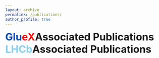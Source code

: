 ```yaml
---
layout: archive
permalink: /publications/
author_profile: true
---
```


<details>
  <summary style="cursor: pointer; font-weight: bold; font-size: 2rem; display: flex; align-items: center;">
    <span style="color: #0047ab;">Glu</span><span style="color: #ff0000;">eX</span> Associated Publications
  </summary>
  <div style="margin-left: 20px; margin-top: 10px;">
    <details>
      <summary style="cursor: pointer; font-weight: bold; font-size: 1.8rem; display: flex; align-items: center;">Collaboration Publications</summary>
      <div style="margin-left: 20px; margin-top: 10px;">
        <p>
          <strong>Measurement of Spin Density Matrix Elements in &lambda;(1520) Photoproduction at 8.2 GeV to 8.8 GeV</strong><br>
          Published in <em>Physical Review C</em> -- March, 2022<br>
          <ul>
            <li>DOI: <a href="https://journals.aps.org/prc/abstract/10.1103/PhysRevC.105.035201">https://journals.aps.org/prc/abstract/10.1103/PhysRevC.105.035201</a></li>
            <li>arXiv: <a href="https://arxiv.org/abs/2107.12314">https://arxiv.org/abs/2107.12314</a></li>
          </ul>
        </p>
      </div>
    </details>
    <details>
      <summary style="cursor: pointer; font-weight: bold; font-size: 1.8rem; display: flex; align-items: center;">Proceedings</summary>
      <div style="margin-left: 20px; margin-top: 10px;">
        <p>Content for proceedings goes here.</p>
      </div>
    </details>
  </div>
</details>

<details>
  <summary style="cursor: pointer; font-weight: bold; font-size: 2rem; display: flex; align-items: center;">
    <span style="color: #89cff0;">LHCb</span> Associated Publications
  </summary>
  <div style="margin-left: 20px; margin-top: 10px;">
    <details>
      <summary style="cursor: pointer; font-weight: bold; font-size: 1.8rem; display: flex; align-items: center;">Collaboration Publications</summary>
      <div style="margin-left: 20px; margin-top: 10px;">
        <p>Content for LHCb collaboration publications goes here.</p>
      </div>
    </details>
    <details>
      <summary style="cursor: pointer; font-weight: bold; font-size: 1.8rem; display: flex; align-items: center;">Proceedings</summary>
      <div style="margin-left: 20px; margin-top: 10px;">
        <p>Content for LHCb proceedings goes here.</p>
      </div>
    </details>
  </div>
</details>
